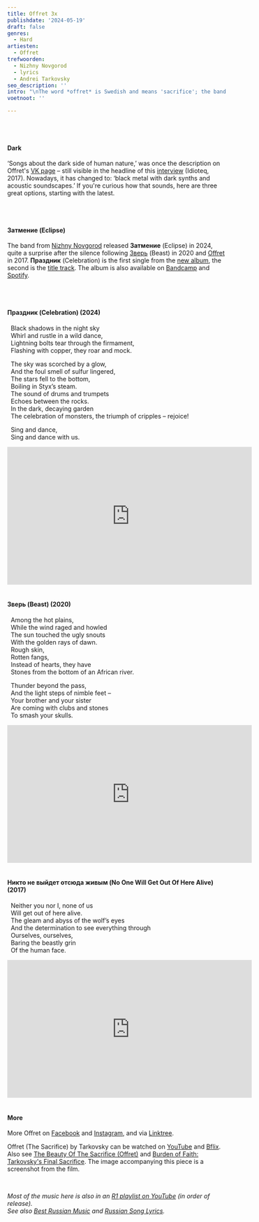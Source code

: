 ```yaml
---
title: Offret 3x
publishdate: '2024-05-19'
draft: false
genres:
  - Hard
artiesten:
  - Offret
trefwoorden:
  - Nizhny Novgorod
  - lyrics
  - Andrei Tarkovsky
seo_description: ''
intro: "\nThe word *offret* is Swedish and means 'sacrifice'; the band Offret is Russian and makes heavy music. The link between the word and the band: a [1986 film](https://en.wikipedia.org/wiki/The_Sacrifice_(1986_film)) in Swedish by the Russian Andrei Tarkovsky.\n"
voetnoot: ''

---
```


<br/>
<br/>

#### Dark

‘Songs about the dark side of human nature,’ was once the description on Offret's [VK page](https://vk.com/offretband) – still visible in the headline of this [interview](https://idioteq.com/the-dark-side-of-human-an-interview-with-offret/) (Idioteq, 2017). Nowadays, it has changed to: ‘black metal with dark synths and acoustic soundscapes.’ If you're curious how that sounds, here are three great options, starting with the latest.

<br/>
<br/>

#### Затмение (Eclipse)

The band from [Nizhny Novgorod](https://en.wikipedia.org/wiki/Nizhny_Novgorod) released **Затмение** (Eclipse) in 2024, quite a surprise after the silence following [Зверь](https://www.youtube.com/watch?v=KkstXsScBbI) (Beast) in 2020 and [Offret](https://www.youtube.com/watch?v=KvqgxZgNsgg) in 2017. **Праздник** (Celebration) is the first single from the [new album](https://www.youtube.com/playlist?list=OLAK5uy_kP93M3B97BTb_ZOWotyJZzUkVgh9e6xnQ), the second is the [title track](https://www.youtube.com/watch?v=pGHyO4BrqZE). The album is also available on [Bandcamp](https://offret.bandcamp.com/album/--2) and [Spotify](https://open.spotify.com/album/3huPXl1KakRzBQJhqhpTEJ?si=4c8ldruPSTmgZOR9EG0PeQ).

<br/>
<br/>

#### Праздник (Celebration) (2024)

&nbsp;&nbsp;Black shadows in the night sky<br/>
&nbsp;&nbsp;Whirl and rustle in a wild dance,<br/>
&nbsp;&nbsp;Lightning bolts tear through the firmament,<br/>
&nbsp;&nbsp;Flashing with copper, they roar and mock.<br/>

&nbsp;&nbsp;The sky was scorched by a glow,<br/>
&nbsp;&nbsp;And the foul smell of sulfur lingered,<br/>
&nbsp;&nbsp;The stars fell to the bottom,<br/>
&nbsp;&nbsp;Boiling in Styx’s steam.<br/>
&nbsp;&nbsp;The sound of drums and trumpets<br/>
&nbsp;&nbsp;Echoes between the rocks.<br/>
&nbsp;&nbsp;In the dark, decaying garden<br/>
&nbsp;&nbsp;The celebration of monsters, the triumph of cripples – rejoice!<br/>

&nbsp;&nbsp;Sing and dance, <br/>
&nbsp;&nbsp;Sing and dance with us.



<iframe width="560" height="315" src="https://www.youtube.com/embed/vO_sjAHwA8E?si=X7bvOkIG6iyqJVFf" title="YouTube video player" frameborder="0" allow="accelerometer; autoplay; clipboard-write; encrypted-media; gyroscope; picture-in-picture; web-share" referrerpolicy="strict-origin-when-cross-origin" allowfullscreen></iframe>

<br/>
<br/>

#### Зверь (Beast) (2020)

&nbsp;&nbsp;Among the hot plains,<br/>
&nbsp;&nbsp;While the wind raged and howled<br/>
&nbsp;&nbsp;The sun touched the ugly snouts<br/>
&nbsp;&nbsp;With the golden rays of dawn.<br/>
&nbsp;&nbsp;Rough skin,<br/>
&nbsp;&nbsp;Rotten fangs,<br/>
&nbsp;&nbsp;Instead of hearts, they have<br/>
&nbsp;&nbsp;Stones from the bottom of an African river.<br/>

&nbsp;&nbsp;Thunder beyond the pass,<br/>
&nbsp;&nbsp;And the light steps of nimble feet – <br/>
&nbsp;&nbsp;Your brother and your sister<br/>
&nbsp;&nbsp;Are coming with clubs and stones<br/>
&nbsp;&nbsp;To smash your skulls.<br/>


<iframe width="560" height="315" src="https://www.youtube.com/embed/brFOPX_2olw?si=n7yyzYe-9OS9AdIS" title="YouTube video player" frameborder="0" allow="accelerometer; autoplay; clipboard-write; encrypted-media; gyroscope; picture-in-picture; web-share" referrerpolicy="strict-origin-when-cross-origin" allowfullscreen></iframe>

<br/>
<br/>

#### Никто не выйдет отсюда живым (No One Will Get Out Of Here Alive) (2017)

&nbsp;&nbsp;Neither you nor I, none of us<br/>
&nbsp;&nbsp;Will get out of here alive.<br/>
&nbsp;&nbsp;The gleam and abyss of the wolf’s eyes<br/>
&nbsp;&nbsp;And the determination to see everything through<br/>
&nbsp;&nbsp;Ourselves, ourselves,<br/>
&nbsp;&nbsp;Baring the beastly grin<br/>
&nbsp;&nbsp;Of the human face.

<iframe width="560" height="315" src="https://www.youtube.com/embed/Cjvl2zCfjEA" frameborder="0" allow="accelerometer; autoplay; encrypted-media; gyroscope; picture-in-picture" allowfullscreen></iframe>

<br/>
<br/>

#### More

More Offret on [Facebook](https://www.facebook.com/offretband) and [Instagram](https://www.instagram.com/offret_band/), and via [Linktree](https://linktr.ee/offret).

Offret (The Sacrifice) by Tarkovsky can be watched on [YouTube](https://www.youtube.com/watch?v=ZzVkwyJIL88) and [Bflix](https://bflix.to/movie/watch-online-the-sacrifice-mv8mp/1-1). Also see [The Beauty Of The Sacrifice (Offret)](https://youtu.be/3hEaSYvfHmA?si=BIPqHSEHbojTvrJh) and [Burden of Faith: Tarkovsky's Final Sacrifice](https://www.youtube.com/watch?v=u3S_G8RBVZQ). The image accompanying this piece is a screenshot from the film.

<br/>

*Most of the music here is also in an [R1 playlist on YouTube](https://www.youtube.com/playlist?list=PLeE-zqOrSLhxfIpK2vuUJNCKSzyVBi0yM) (in order of release). <br/>
See also [Best Russian Music](https://www.youtube.com/playlist?list=PLeE-zqOrSLhxTFYDvlwUu4hYby9DojwoD) and [Russian Song Lyrics](https://www.youtube.com/playlist?list=PLeE-zqOrSLhzkRCATzT8__oNifBChVHGK).*
